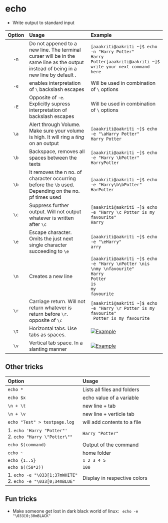 # echo

* Write output to standard input


| Option      | Usage       | Example       |
| :-----:     |  :----      | :---          |
| `-n`        | Do not appened to a new line. The terminal curser will be in the same line as the output instead of being in a new line by default . | `[aaakriti@aakriti ~]$ echo -n "Harry Potter" ` <br /> `Harry Potter[aaakriti@aakriti ~]$ write your next command here`|
| `-e`        | enables interpretation of `\` backslash escapes        | Will be used in combination of `\` options      |
| `-E`        | Opposite of `-e`. Explicitly supress interpretation of backslash escapes       | Will be used in combination of `\` options   |
| `\a`   | Alert through Volume. Make sure your volume is high. It will ring a *ting* on an output        | `[aaakriti@aakriti ~]$ echo -e "\aHarry Potter"`  <br /> `Harry Potter`    |
| `\b`      | Backspace, removes all spaces between the texts       | `[aaakriti@aakriti ~]$ echo -e "Harry \bPotter"` <br /> `HarryPotter`   |
| `\b`   | It removes the n no. of character occurring before the `\b` used. Depending on the no. pf times used        | `[aaakriti@aakriti ~]$ echo -e "Harry\b\bPotter"`  <br /> `HarPotter`     |
| `\c`      | Suppress further output. Will not output whatever is written after `\c`       | `[aaakriti@aakriti ~]$ echo -e "Harry \c Potter is my favourite"` <br /> `Harry`   |
| `\e`      | Escape character. Omits the just next single character succeeding to `\e`      | `[aaakriti@aakriti ~]$ echo -e "\eHarry"` <br /> `arry`   |
| `\n`   | Creates a new line        | `[aaakriti@aakriti ~]$ echo -e "Harry \nPotter \nis \nmy \nfavourite"` <br /> `Harry` <br /> `Potter` <br /> `is` <br /> `my` <br /> `favourite`     |
| `\r`      | Carriage return. Will not return whatever is return before `\r`. opposite of `\c`    | `[aaakriti@aakriti ~]$ echo -e "Harry \r Potter is my favourite"` <br /> ` Potter is my favourite`   |
| `\t`   | Horizontal tabs. Use tabs as spaces.     |  [![Example](/Images/echo-t.jpg)](Link)  |
| `\v`   | Vertical tab space. In a slanting manner       |  [![Example](/Images/echo-v.jpg)](Link) |

## Other tricks

| Option      | Usage       |
| :-----    |  :----      |
| `echo *`   | Lists all files and folders        |
| `echo $x`      | echo value of a variable       |
| `\n + \t`   | new line + tab        |
| `\n + \v`  | new line + verticle tab  |
| `echo "Test" > testpage.log`  | will add contents to a file |
| 1. `echo 'Harry "Potter"'` <br /> 2. `echo "Harry \"Potter\""`  | `Harry "Potter"`  |
| `echo $(command)`  | Output of the command |
| `echo ~`  | home folder  |
| `echo {1..5}`  | `1 2 3 4 5`    |
| `echo $((50*2))`   |  `100`   |
| 1. `echo -e "\033[1;37mWHITE"` <br /> 2. `echo -e "\033[0;34mBLUE"` | Display in respective colors|

## Fun tricks

* Make someone get lost in dark black world of linux: ` echo -e "\033[0;30mBLACK"`
